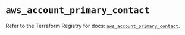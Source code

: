 # `aws_account_primary_contact`

Refer to the Terraform Registry for docs: [`aws_account_primary_contact`](https://registry.terraform.io/providers/hashicorp/aws/5.59.0/docs/resources/account_primary_contact).
